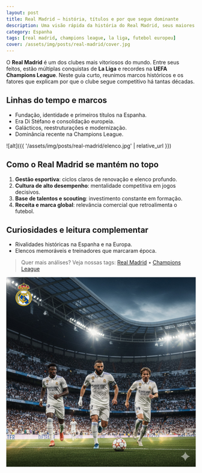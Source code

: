 ```yaml
---
layout: post
title: Real Madrid — história, títulos e por que segue dominante
description: Uma visão rápida da história do Real Madrid, seus maiores títulos e os fatores que explicam sua dominância no futebol europeu.
category: Espanha
tags: [real madrid, champions league, la liga, futebol europeu]
cover: /assets/img/posts/real-madrid/cover.jpg
---
```


O **Real Madrid** é um dos clubes mais vitoriosos do mundo. Entre seus feitos,
estão múltiplas conquistas de **La Liga** e recordes na **UEFA Champions League**.
Neste guia curto, reunimos marcos históricos e os fatores que explicam por que
o clube segue competitivo há tantas décadas.

## Linhas do tempo e marcos
- Fundação, identidade e primeiros títulos na Espanha.
- Era Di Stéfano e consolidação europeia.
- Galácticos, reestruturações e modernização.
- Dominância recente na Champions League.

![alt]({{ '/assets/img/posts/real-madrid/elenco.jpg' | relative_url }})

## Como o Real Madrid se mantém no topo
1. **Gestão esportiva**: ciclos claros de renovação e elenco profundo.
2. **Cultura de alto desempenho**: mentalidade competitiva em jogos decisivos.
3. **Base de talentos e scouting**: investimento constante em formação.
4. **Receita e marca global**: relevância comercial que retroalimenta o futebol.

## Curiosidades e leitura complementar
- Rivalidades históricas na Espanha e na Europa.
- Elencos memoráveis e treinadores que marcaram época.

> Quer mais análises? Veja nossas tags: [Real Madrid](/futebolando/tags/#real-madrid) • [Champions League](/futebolando/tags/#champions-league)

![Escudo do Real Madrid](/assets/img/posts/real-madrid/cover.jpg "Escudo do Real Madrid")
